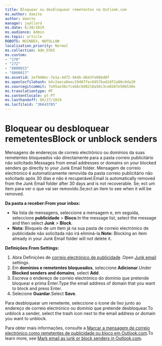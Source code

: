 ```yaml
---
title: Bloquear ou desbloquear remetentes na Outlook.com
ms.author: daeite
author: daeite
manager: joallard
ms.date: 6/20/2019
ms.audience: Admin
ms.topic: article
ROBOTS: NOINDEX, NOFOLLOW
localization_priority: Normal
ms.collection: Adm_O365
ms.custom:
- "270"
- "272"
- "8000015"
- "8000017"
ms.assetid: 2ef840ec-7e1a-4df2-944b-d643fe08bd8f
ms.openlocfilehash: b4c2aeca8eec19487fec6957ba42df2a80c0da20
ms.sourcegitcommit: 7a95ae38cfceb6c9d8218a50c3ce026fe506530e
ms.translationtype: MT
ms.contentlocale: pt-PT
ms.lasthandoff: 08/27/2019
ms.locfileid: "36643705"
---
```

# <a name="block-or-unblock-senders"></a><span data-ttu-id="f9055-102">Bloquear ou desbloquear remetentes</span><span class="sxs-lookup"><span data-stu-id="f9055-102">Block or unblock senders</span></span>

<span data-ttu-id="f9055-103">Mensagens de endereços de correio electrónico ou domínios da suas remetentes bloqueados vão directamente para a pasta correio publicitário não solicitado.</span><span class="sxs-lookup"><span data-stu-id="f9055-103">Messages from email addresses or domains on your blocked senders go directly to your Junk Email folder.</span></span> <span data-ttu-id="f9055-104">Mensagem de correio electrónico é automaticamente removida da pasta correio publicitário não solicitado após 30 dias e não é recuperável.</span><span class="sxs-lookup"><span data-stu-id="f9055-104">Email is automatically removed from the Junk Email folder after 30 days and is not recoverable.</span></span> <span data-ttu-id="f9055-105">Se; ect um item para ver o que vai ser removido.</span><span class="sxs-lookup"><span data-stu-id="f9055-105">Se;ect an item to see when it will be removed.</span></span>

<span data-ttu-id="f9055-106">**Da pasta a receber:**</span><span class="sxs-lookup"><span data-stu-id="f9055-106">**From your inbox:**</span></span>

- <span data-ttu-id="f9055-107">Na lista de mensagens, seleccione a mensagem e, em seguida, seleccione **publicidade** > **Bloco**.</span><span class="sxs-lookup"><span data-stu-id="f9055-107">In the message list, select the message and then select **Junk** > **Block**.</span></span>
- <span data-ttu-id="f9055-108">**Nota:** Bloqueio de um item já na sua pasta de correio electrónico de publicidade não solicitada não irá eliminá-la.</span><span class="sxs-lookup"><span data-stu-id="f9055-108">**Note:** Blocking an item already in your Junk Email folder will not delete it.</span></span>

<span data-ttu-id="f9055-109">**Definições:**</span><span class="sxs-lookup"><span data-stu-id="f9055-109">**From Settings:**</span></span>

1. <span data-ttu-id="f9055-110">Abra Definições de [correio electrónico de publicidade](https://outlook.live.com/mail/options/mail/junkEmail) .</span><span class="sxs-lookup"><span data-stu-id="f9055-110">Open [Junk email](https://outlook.live.com/mail/options/mail/junkEmail) settings.</span></span>
2. <span data-ttu-id="f9055-111">Em **domínios e remetentes bloqueados**, seleccione **Adicionar**.</span><span class="sxs-lookup"><span data-stu-id="f9055-111">Under **Blocked senders and domains**, select **Add**.</span></span>
3. <span data-ttu-id="f9055-112">Escreva o endereço de correio electrónico do domínio que pretende bloquear e prima Enter.</span><span class="sxs-lookup"><span data-stu-id="f9055-112">Type the email address of domain that you want to block and press Enter.</span></span>
4. <span data-ttu-id="f9055-113">Selecione **Guardar**.</span><span class="sxs-lookup"><span data-stu-id="f9055-113">Select **Save**.</span></span>

<span data-ttu-id="f9055-114">Para desbloquear um remetente, seleccione o ícone de lixo junto ao endereço de correio electrónico ou domínio que pretende desbloquear.</span><span class="sxs-lookup"><span data-stu-id="f9055-114">To unblock a sender, select the trash icon next to the email address or domain you want to unblock.</span></span>

<span data-ttu-id="f9055-115">Para obter mais informações, consulte a [Marcar a mensagem de correio electrónico como remetentes de publicidade ou bloco em Outlook.com](https://support.office.com/article/a3ece97b-82f8-4a5e-9ac3-e92fa6427ae4?wt.mc_id=Office_Outlook_com_Alchemy).</span><span class="sxs-lookup"><span data-stu-id="f9055-115">To learn more, see [Mark email as junk or block senders in Outlook.com](https://support.office.com/article/a3ece97b-82f8-4a5e-9ac3-e92fa6427ae4?wt.mc_id=Office_Outlook_com_Alchemy).</span></span>